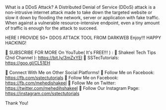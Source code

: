 What is a DDoS Attack?
A Distributed Denial of Service (DDoS) attack is a non-intrusive internet attack made to take down the targeted website or slow it down by flooding the network, server or application with fake traffic. When against a vulnerable resource-intensive endpoint, even a tiny amount of traffic is enough for the attack to succeed.

HERE I PROVIDE 50+ DDOS ATTACK TOOL FROM DARKWEB
Enjoy!!!
HAPPY HACKING!

🔴 SUBSCRIBE FOR MORE On YouTube( It's FREE!!! ) : 
🔗 Shakeel Tech Tips (2nd Channel ): https://bit.ly/3mZxYEI
🔗 SSTecTutorials: https://goo.gl/CL51EH


🔴 Connect With Me on Other Social Platforms!
🔗 Follow Me on Facebook: https://fb.com/sstectutorials
🔗 Follow Me on Facebook: https://fb.com/mehedishakeel
🔗 Follow Me on Twitter: https://twitter.com/mehedihshakeel
🔗 Follow Our Instagram Page: https://instagram.com/sstectutorials

Thank You!
